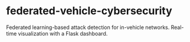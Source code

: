 # federated-vehicle-cybersecurity
Federated learning-based attack detection for in-vehicle networks. Real-time visualization with a Flask dashboard.
